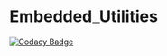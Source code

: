 # Embedded_Utilities
[![Codacy Badge](https://api.codacy.com/project/badge/Grade/0203203d8d14474e91b7c0be484891a9)](https://app.codacy.com/manual/alambe94/Embedded_Utilities?utm_source=github.com&utm_medium=referral&utm_content=alambe94/Embedded_Utilities&utm_campaign=Badge_Grade_Dashboard)